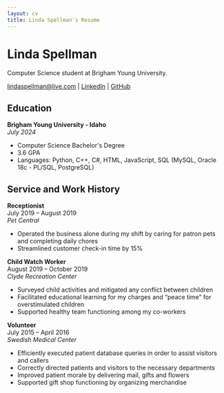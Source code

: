 ```yaml
---
layout: cv
title: Linda Spellman's Resume
---
```

# Linda Spellman
Computer Science student at Brigham Young University.

<div id="webaddress">
<a href="lindaspellman@live.com">lindaspellman@live.com</a>
| <a href="https://www.linkedin.com/in/linda-spellman-760676182/">LinkedIn</a>
| <a href="https://github.com/lindaspellman">GitHub</a>
</div>

<!-- https://www.monique.tech/the-art-of-markdown -->

## Education
                                     
__Brigham Young University - Idaho__  
*July 2024*  
- Computer Science Bachelor's Degree
- 3.6 GPA
- Languages: Python, C++, C#, HTML, JavaScript, SQL (MySQL, Oracle 18c - PL/SQL, PostgreSQL)

## Service and Work History
__Receptionist__  
July 2019 – August 2019  
*Pet Central*
- Operated the business alone during my shift by caring for patron pets and completing daily chores
- Streamlined customer check-in time by 15%

__Child Watch Worker__  
August 2019 – October 2019  
*Clyde Recreation Center*
- Surveyed child activities and mitigated any conflict between children
- Facilitated educational learning for my charges and “peace time” for overstimulated children
- Supported healthy team functioning among my co-workers
		 
__Volunteer__  
July 2015 – April 2016  
*Swedish Medical Center*
- Efficiently executed patient database queries in order to assist visitors and callers
- Correctly directed patients and visitors to the necessary departments
- Improved patient morale by delivering mail, gifts and flowers
- Supported gift shop functioning by organizing merchandise 


<!-- ### Footer

Last updated: May 2013 -->


